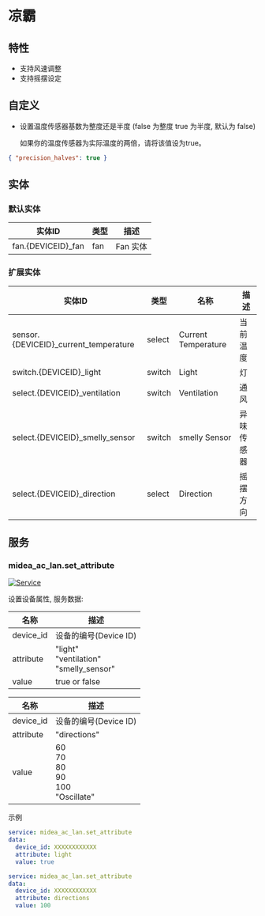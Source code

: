 # 凉霸

## 特性

- 支持风速调整
- 支持摇摆设定

## 自定义

- 设置温度传感器基数为整度还是半度 (false 为整度 true 为半度, 默认为 false)

  如果你的温度传感器为实际温度的两倍，请将该值设为true。

```json
{ "precision_halves": true }
```

## 实体

### 默认实体

| 实体ID              | 类型 | 描述     |
| ------------------- | ---- | -------- |
| fan.{DEVICEID}\_fan | fan  | Fan 实体 |

### 扩展实体

| 实体ID                                 | 类型   | 名称                | 描述       |
| -------------------------------------- | ------ | ------------------- | ---------- |
| sensor.{DEVICEID}\_current_temperature | select | Current Temperature | 当前温度   |
| switch.{DEVICEID}\_light               | switch | Light               | 灯         |
| select.{DEVICEID}\_ventilation         | switch | Ventilation         | 通风       |
| select.{DEVICEID}\_smelly_sensor       | switch | smelly Sensor       | 异味传感器 |
| select.{DEVICEID}\_direction           | select | Direction           | 摇摆方向   |

## 服务

### midea_ac_lan.set_attribute

[![Service](https://my.home-assistant.io/badges/developer_call_service.svg)](https://my.home-assistant.io/redirect/developer_call_service/?service=midea_ac_lan.set_attribute)

设置设备属性, 服务数据:

| 名称      | 描述                                          |
| --------- | --------------------------------------------- |
| device_id | 设备的编号(Device ID)                         |
| attribute | "light"<br/>"ventilation"<br/>"smelly_sensor" |
| value     | true or false                                 |

| 名称      | 描述                                            |
| --------- | ----------------------------------------------- |
| device_id | 设备的编号(Device ID)                           |
| attribute | "directions"                                    |
| value     | 60<br/>70<br/>80<br/>90<br/>100<br/>"Oscillate" |

示例

```yaml
service: midea_ac_lan.set_attribute
data:
  device_id: XXXXXXXXXXXX
  attribute: light
  value: true
```

```yaml
service: midea_ac_lan.set_attribute
data:
  device_id: XXXXXXXXXXXX
  attribute: directions
  value: 100
```
